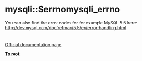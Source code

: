 # mysqli::$errnomysqli_errno




<div class="phpcode"><span class="html">
You can also find the error codes for for example MySQL 5.5 here: <a href="http://dev.mysql.com/doc/refman/5.5/en/error-handling.html" rel="nofollow" target="_blank">http://dev.mysql.com/doc/refman/5.5/en/error-handling.html</a></span>
</div>
  

#

[Official documentation page](https://www.php.net/manual/en/mysqli.errno.php)

**[To root](/README.md)**